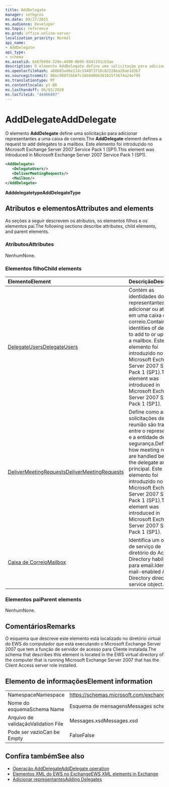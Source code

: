 ```yaml
---
title: AddDelegate
manager: sethgros
ms.date: 09/17/2015
ms.audience: Developer
ms.topic: reference
ms.prod: office-online-server
localization_priority: Normal
api_name:
- AddDelegate
api_type:
- schema
ms.assetid: 646fb994-229e-4d90-8b95-6541191cb3ae
description: O elemento AddDelegate define uma solicitação para adicionar representantes a uma caixa de correio. Este elemento foi introduzido no Microsoft Exchange Server 2007 Service Pack 1 (SP1).
ms.openlocfilehash: a08b83ad6e114c194073716c82228ea20ae1d3b7
ms.sourcegitcommit: 88ec988f2bb67c1866d06b361615f3674a24e795
ms.translationtype: MT
ms.contentlocale: pt-BR
ms.lasthandoff: 06/03/2020
ms.locfileid: "44466497"
---
```

# <a name="adddelegate"></a><span data-ttu-id="66d5b-104">AddDelegate</span><span class="sxs-lookup"><span data-stu-id="66d5b-104">AddDelegate</span></span>

<span data-ttu-id="66d5b-105">O elemento **AddDelegate** define uma solicitação para adicionar representantes a uma caixa de correio.</span><span class="sxs-lookup"><span data-stu-id="66d5b-105">The **AddDelegate** element defines a request to add delegates to a mailbox.</span></span> <span data-ttu-id="66d5b-106">Este elemento foi introduzido no Microsoft Exchange Server 2007 Service Pack 1 (SP1).</span><span class="sxs-lookup"><span data-stu-id="66d5b-106">This element was introduced in Microsoft Exchange Server 2007 Service Pack 1 (SP1).</span></span> 
  
```xml
<AddDelegate>
   <DelegateUsers/>
   <DeliverMeetingRequests/>
   <Mailbox/>
</AddDelegate>
```

 <span data-ttu-id="66d5b-107">**Adddelegatetype**</span><span class="sxs-lookup"><span data-stu-id="66d5b-107">**AddDelegateType**</span></span>
## <a name="attributes-and-elements"></a><span data-ttu-id="66d5b-108">Atributos e elementos</span><span class="sxs-lookup"><span data-stu-id="66d5b-108">Attributes and elements</span></span>

<span data-ttu-id="66d5b-109">As seções a seguir descrevem os atributos, os elementos filhos e os elementos pai.</span><span class="sxs-lookup"><span data-stu-id="66d5b-109">The following sections describe attributes, child elements, and parent elements.</span></span>
  
### <a name="attributes"></a><span data-ttu-id="66d5b-110">Atributos</span><span class="sxs-lookup"><span data-stu-id="66d5b-110">Attributes</span></span>

<span data-ttu-id="66d5b-111">Nenhum</span><span class="sxs-lookup"><span data-stu-id="66d5b-111">None.</span></span>
  
### <a name="child-elements"></a><span data-ttu-id="66d5b-112">Elementos filho</span><span class="sxs-lookup"><span data-stu-id="66d5b-112">Child elements</span></span>

|<span data-ttu-id="66d5b-113">**Elemento**</span><span class="sxs-lookup"><span data-stu-id="66d5b-113">**Element**</span></span>|<span data-ttu-id="66d5b-114">**Descrição**</span><span class="sxs-lookup"><span data-stu-id="66d5b-114">**Description**</span></span>|
|:-----|:-----|
|[<span data-ttu-id="66d5b-115">DelegateUsers</span><span class="sxs-lookup"><span data-stu-id="66d5b-115">DelegateUsers</span></span>](delegateusers.md) <br/> |<span data-ttu-id="66d5b-116">Contém as identidades dos representantes para adicionar ou atualizar em uma caixa de correio.</span><span class="sxs-lookup"><span data-stu-id="66d5b-116">Contains the identities of delegates to add to or update in a mailbox.</span></span> <span data-ttu-id="66d5b-117">Este elemento foi introduzido no Microsoft Exchange Server 2007 Service Pack 1 (SP1).</span><span class="sxs-lookup"><span data-stu-id="66d5b-117">This element was introduced in Microsoft Exchange Server 2007 Service Pack 1 (SP1).</span></span>  <br/> |
|[<span data-ttu-id="66d5b-118">DeliverMeetingRequests</span><span class="sxs-lookup"><span data-stu-id="66d5b-118">DeliverMeetingRequests</span></span>](delivermeetingrequests.md) <br/> |<span data-ttu-id="66d5b-119">Define como as solicitações de reunião são tratadas entre o representante e a entidade de segurança.</span><span class="sxs-lookup"><span data-stu-id="66d5b-119">Defines how meeting requests are handled between the delegate and the principal.</span></span> <span data-ttu-id="66d5b-120">Este elemento foi introduzido no Microsoft Exchange Server 2007 Service Pack 1 (SP1).</span><span class="sxs-lookup"><span data-stu-id="66d5b-120">This element was introduced in Microsoft Exchange Server 2007 Service Pack 1 (SP1).</span></span>  <br/> |
|[<span data-ttu-id="66d5b-121">Caixa de Correio</span><span class="sxs-lookup"><span data-stu-id="66d5b-121">Mailbox</span></span>](mailbox.md) <br/> |<span data-ttu-id="66d5b-122">Identifica um objeto de serviço de diretório do Active Directory habilitado para email.</span><span class="sxs-lookup"><span data-stu-id="66d5b-122">Identifies a mail-enabled Active Directory directory service object.</span></span>  <br/> |
   
### <a name="parent-elements"></a><span data-ttu-id="66d5b-123">Elementos pai</span><span class="sxs-lookup"><span data-stu-id="66d5b-123">Parent elements</span></span>

<span data-ttu-id="66d5b-124">Nenhum</span><span class="sxs-lookup"><span data-stu-id="66d5b-124">None.</span></span>
  
## <a name="remarks"></a><span data-ttu-id="66d5b-125">Comentários</span><span class="sxs-lookup"><span data-stu-id="66d5b-125">Remarks</span></span>

<span data-ttu-id="66d5b-126">O esquema que descreve este elemento está localizado no diretório virtual do EWS do computador que está executando o Microsoft Exchange Server 2007 que tem a função de servidor de acesso para Cliente instalada.</span><span class="sxs-lookup"><span data-stu-id="66d5b-126">The schema that describes this element is located in the EWS virtual directory of the computer that is running Microsoft Exchange Server 2007 that has the Client Access server role installed.</span></span>
  
## <a name="element-information"></a><span data-ttu-id="66d5b-127">Elemento de informações</span><span class="sxs-lookup"><span data-stu-id="66d5b-127">Element information</span></span>

|||
|:-----|:-----|
|<span data-ttu-id="66d5b-128">Namespace</span><span class="sxs-lookup"><span data-stu-id="66d5b-128">Namespace</span></span>  <br/> |https://schemas.microsoft.com/exchange/services/2006/messages  <br/> |
|<span data-ttu-id="66d5b-129">Nome do esquema</span><span class="sxs-lookup"><span data-stu-id="66d5b-129">Schema Name</span></span>  <br/> |<span data-ttu-id="66d5b-130">Esquema de mensagens</span><span class="sxs-lookup"><span data-stu-id="66d5b-130">Messages schema</span></span>  <br/> |
|<span data-ttu-id="66d5b-131">Arquivo de validação</span><span class="sxs-lookup"><span data-stu-id="66d5b-131">Validation File</span></span>  <br/> |<span data-ttu-id="66d5b-132">Messages.xsd</span><span class="sxs-lookup"><span data-stu-id="66d5b-132">Messages.xsd</span></span>  <br/> |
|<span data-ttu-id="66d5b-133">Pode ser vazio</span><span class="sxs-lookup"><span data-stu-id="66d5b-133">Can be Empty</span></span>  <br/> |<span data-ttu-id="66d5b-134">False</span><span class="sxs-lookup"><span data-stu-id="66d5b-134">False</span></span>  <br/> |
   
## <a name="see-also"></a><span data-ttu-id="66d5b-135">Confira também</span><span class="sxs-lookup"><span data-stu-id="66d5b-135">See also</span></span>

- [<span data-ttu-id="66d5b-136">Operação AddDelegate</span><span class="sxs-lookup"><span data-stu-id="66d5b-136">AddDelegate operation</span></span>](adddelegate-operation.md)
- [<span data-ttu-id="66d5b-137">Elementos XML do EWS no Exchange</span><span class="sxs-lookup"><span data-stu-id="66d5b-137">EWS XML elements in Exchange</span></span>](ews-xml-elements-in-exchange.md)
- [<span data-ttu-id="66d5b-138">Adicionar representantes</span><span class="sxs-lookup"><span data-stu-id="66d5b-138">Adding Delegates</span></span>](https://msdn.microsoft.com/library/3a744150-66a3-4a13-9433-793603ba5038%28Office.15%29.aspx)

